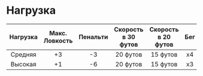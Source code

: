# Нагрузка

<div class="table-wrapper">
<table style="text-align:center">
    <thead><tr><th>Нагрузка</th><th>Макс. Ловкость</th><th>Пенальти</th><th>Скорость в 30 футов</th><th>Скорость в 20 футов</th><th>Бег</th></tr></thead>
    <tbody>
    <tr><td>Средняя</td><td>+3</td><td>-3</td><td>20 футов</td><td>15 футов</td><td>x4</td></tr>
    <tr><td>Высокая</td><td>+1</td><td>-6</td><td>20 футов</td><td>15 футов</td><td>x3</td></tr>
    </tbody>
</table>